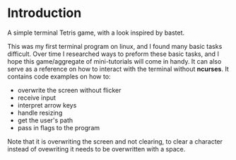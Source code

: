 # Introduction
A simple terminal Tetris game, with a look inspired by bastet.

This was my first terminal program on linux, and I found many basic tasks difficult. Over time I researched ways to preform these basic tasks, and I hope this game/aggregate of mini-tutorials will come in handy. It can also serve as a reference on how to interact with the terminal without **ncurses**.
It contains code examples on how to:
* overwrite the screen without flicker
* receive input
* interpret arrow keys
* handle resizing
* get the user's path
* pass in flags to the program

Note that it is overwriting the screen and not clearing, to clear a character instead of ovewriting it needs to be overwritten with a space.
